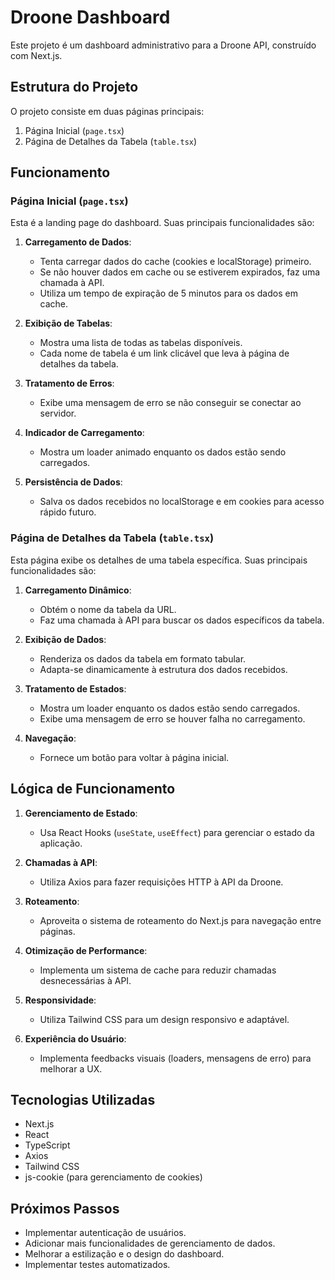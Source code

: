 # Droone Dashboard

Este projeto é um dashboard administrativo para a Droone API, construído com Next.js.

## Estrutura do Projeto

O projeto consiste em duas páginas principais:

1. Página Inicial (`page.tsx`)
2. Página de Detalhes da Tabela (`table.tsx`)

## Funcionamento

### Página Inicial (`page.tsx`)

Esta é a landing page do dashboard. Suas principais funcionalidades são:

1. **Carregamento de Dados**:
   - Tenta carregar dados do cache (cookies e localStorage) primeiro.
   - Se não houver dados em cache ou se estiverem expirados, faz uma chamada à API.
   - Utiliza um tempo de expiração de 5 minutos para os dados em cache.

2. **Exibição de Tabelas**:
   - Mostra uma lista de todas as tabelas disponíveis.
   - Cada nome de tabela é um link clicável que leva à página de detalhes da tabela.

3. **Tratamento de Erros**:
   - Exibe uma mensagem de erro se não conseguir se conectar ao servidor.

4. **Indicador de Carregamento**:
   - Mostra um loader animado enquanto os dados estão sendo carregados.

5. **Persistência de Dados**:
   - Salva os dados recebidos no localStorage e em cookies para acesso rápido futuro.

### Página de Detalhes da Tabela (`table.tsx`)

Esta página exibe os detalhes de uma tabela específica. Suas principais funcionalidades são:

1. **Carregamento Dinâmico**:
   - Obtém o nome da tabela da URL.
   - Faz uma chamada à API para buscar os dados específicos da tabela.

2. **Exibição de Dados**:
   - Renderiza os dados da tabela em formato tabular.
   - Adapta-se dinamicamente à estrutura dos dados recebidos.

3. **Tratamento de Estados**:
   - Mostra um loader enquanto os dados estão sendo carregados.
   - Exibe uma mensagem de erro se houver falha no carregamento.

4. **Navegação**:
   - Fornece um botão para voltar à página inicial.

## Lógica de Funcionamento

1. **Gerenciamento de Estado**:
   - Usa React Hooks (`useState`, `useEffect`) para gerenciar o estado da aplicação.

2. **Chamadas à API**:
   - Utiliza Axios para fazer requisições HTTP à API da Droone.

3. **Roteamento**:
   - Aproveita o sistema de roteamento do Next.js para navegação entre páginas.

4. **Otimização de Performance**:
   - Implementa um sistema de cache para reduzir chamadas desnecessárias à API.

5. **Responsividade**:
   - Utiliza Tailwind CSS para um design responsivo e adaptável.

6. **Experiência do Usuário**:
   - Implementa feedbacks visuais (loaders, mensagens de erro) para melhorar a UX.

## Tecnologias Utilizadas

- Next.js
- React
- TypeScript
- Axios
- Tailwind CSS
- js-cookie (para gerenciamento de cookies)

## Próximos Passos

- Implementar autenticação de usuários.
- Adicionar mais funcionalidades de gerenciamento de dados.
- Melhorar a estilização e o design do dashboard.
- Implementar testes automatizados.